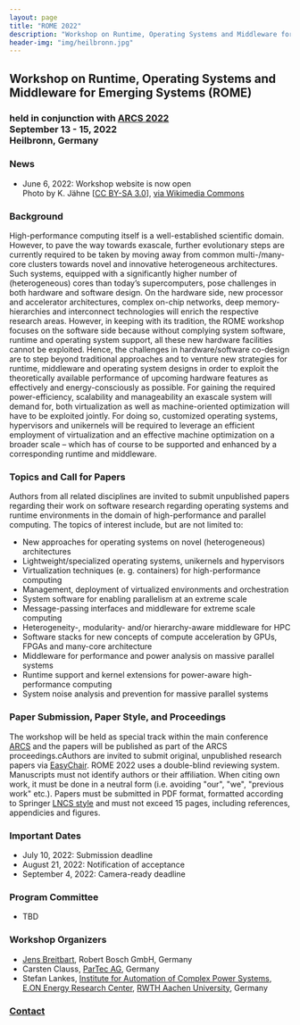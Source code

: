 ```yaml
---
layout: page
title: "ROME 2022"
description: "Workshop on Runtime, Operating Systems and Middleware for Emerging Systems"
header-img: "img/heilbronn.jpg"
---
```


## Workshop on Runtime, Operating Systems and Middleware for Emerging Systems (ROME)

### held in conjunction with [ARCS 2022](https://arcs-conference.org)<br>September 13 - 15, 2022<br>Heilbronn, Germany

### News

* June 6, 2022: Workshop website is now open<br>Photo by K. Jähne [[CC BY-SA 3.0](http://creativecommons.org/licenses/by-sa/3.0/)], [via Wikimedia Commons](https://commons.wikimedia.org/wiki/File:Heilbronn_Innenstadt_u_Wartberg_20050918.jpg)

### Background

High-performance computing itself is a well-established scientific domain. However, to pave the way towards exascale, further evolutionary steps are currently required to be taken by moving away from common multi-/many-core clusters towards novel and innovative heterogeneous architectures. Such systems, equipped with a significantly higher number of (heterogeneous) cores than today’s supercomputers, pose challenges in both hardware and software design. On the hardware side, new processor and accelerator architectures, complex on-chip networks, deep memory-hierarchies and interconnect technologies will enrich the respective research areas. However, in keeping with its tradition, the ROME workshop focuses on the software side because without complying system software, runtime and operating system support, all these new hardware facilities cannot be exploited. Hence, the challenges in hardware/software co-design are to step beyond traditional approaches and to venture new strategies for runtime, middleware and operating system designs in order to exploit the theoretically available performance of upcoming hardware features as effectively and energy-consciously as possible. For gaining the required power-efficiency, scalability and manageability an exascale system will demand for, both virtualization as well as machine-oriented optimization will have to be exploited jointly. For doing so, customized operating systems, hypervisors and unikernels will be required to leverage an efficient employment of virtualization and an effective machine optimization on a broader scale – which has of course to be supported and enhanced by a corresponding runtime and middleware.


### Topics and Call for Papers

Authors from all related disciplines are invited to submit unpublished papers regarding their work on software research regarding operating systems and runtime environments in the domain of high-performance and parallel computing. The topics of interest include, but are not limited to:

* New approaches for operating systems on novel (heterogeneous) architectures
* Lightweight/specialized operating systems, unikernels and hypervisors
* Virtualization techniques (e. g. containers) for high-performance computing
* Management, deployment of virtualized environments and orchestration
* System software for enabling parallelism at an extreme scale
* Message-passing interfaces and middleware for extreme scale computing
* Heterogeneity-, modularity- and/or hierarchy-aware middleware for HPC
* Software stacks for new concepts of compute acceleration by GPUs, FPGAs and many-core architecture
* Middleware for performance and power analysis on massive parallel systems
* Runtime support and kernel extensions for power-aware high-performance computing
* System noise analysis and prevention for massive parallel systems

### Paper Submission, Paper Style, and Proceedings

The workshop will be held as special track within the main conference [ARCS](https://arcs-conference.org) and the papers will be published as part of the ARCS proceedings.cAuthors are invited to submit original, unpublished research papers via [EasyChair](https://easychair.org/conferences/?conf=arcs2022). ROME 2022 uses a double-blind reviewing system. Manuscripts must not  identify authors or their affiliation. When citing own work, it must be done in a neutral form (i.e. avoiding "our", "we", "previous work" etc.). Papers must be submitted in PDF format, formatted according to Springer [LNCS style](https://www.springer.com/gp/computer-science/lncs/conference-proceedings-guidelines) and must not exceed 15 pages, including references, appendicies and figures.

### Important Dates

* July 10, 2022: Submission deadline
* August 21, 2022: Notification of acceptance
* September 4, 2022: Camera-ready deadline

### Program Committee

* TBD

### Workshop Organizers

* [Jens Breitbart](http://www.jensbreitbart.de/), Robert Bosch GmbH, Germany
* Carsten Clauss, [ParTec AG](http://www.par-tec.com), Germany
* Stefan Lankes, [Institute for Automation of Complex Power Systems](http://www.acs.eonerc.rwth-aachen.de/), [E.ON Energy Research Center](http://www.eonerc.rwth-aachen.de/), [RWTH Aachen University](http://www.rwth-aachen.de/), Germany

### [Contact](mailto:slankes@eonerc.rwth-aachen.de)
